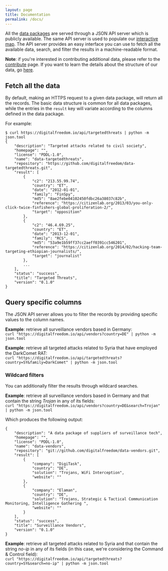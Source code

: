 ```yaml
---
layout: page
title: Documentation
permalink: /docs/
---
```


All the [data packages](/datasets/) are served through a JSON API server which is publicly available.
The same API server is used to populate our [interactive map](/map/). The API server provides an easy interface you can use to fetch all the available data, search, and filter the results in a machine-readable format.

**Note**: if you're interested in contributing additional data, please refer to the [contribute](/contribute/) page. If you want to learn the details about the structure of our data, go [here](/datasets/).

## Fetch all the data

By default, making an HTTPS request to a given data package, will return all the records. The basic data structure is common for all data packages, while the entries in the ```result``` key will variate according to the columns defined in the data package.

For example:

    $ curl https://digitalfreedom.io/api/targetedthreats | python -m json.tool
    {
        "description": "Targeted attacks related to civil society",
        "homepage": "",
        "license": "PDDL-1.0",
        "name": "data-targetedthreats",
        "repository": "https://github.com/digitalfreedom/data-targetedthreats.git",
        "result": [
            {
                "c2": "213.55.99.74",
                "country": "ET",
                "date": "2012-01-01",
                "family": "FinSpy",
                "md5": "8ae2febe04102450fdbc26a38037c82b",
                "reference": "https://citizenlab.org/2013/03/you-only-click-twice-finfishers-global-proliferation-2/",
                "target": "opposition"
            },
            {
                "c2": "46.4.69.25",
                "country": "ET",
                "date": "2013-12-01",
                "family": "RCS",
                "md5": "53a9e1b59ff37cc2aeff0391cc546201",
                "reference": "https://citizenlab.org/2014/02/hacking-team-targeting-ethiopian-journalists/",
                "target": "journalist"
            },
            ...
        ],
        "status": "success",
        "title": "Targeted Threats",
        "version": "0.1.0"
    }

## Query specific columns

The JSON API server allows you to filter the records by providing specific values to the column names.

**Example**: retrieve all surveillance vendors based in Germany:  
```curl "https://digitalfreedom.io/api/vendors?country=DE" | python -m json.tool```

**Example**: retrieve all targeted attacks related to Syria that have employed the DarkComet RAT:  
```curl "https://digitalfreedom.io/api/targetedthreats?country=SY&family=DarkComet" | python -m json.tool```

### Wildcard filters

You can additionally filter the results through wildcard searches.

**Example**: retrieve all surveillance vendors based in Germany and that contain the string *Trojan* in any of its fields:  
```curl "https://digitalfreedom.io/api/vendors?country=DE&search=Trojan" | python -m json.tool```

Which produces the following output:

    {
        "description": "A data package of suppliers of surveillance tech",
        "homepage": "",
        "license": "PDDL-1.0",
        "name": "data-vendors",
        "repository": "git://github.com/digitalfreedom/data-vendors.git",
        "result": [
            {
                "company": "DigiTask",
                "country": "DE",
                "solution": "Trojans, WiFi Interception",
                "website": ""
            },
            {
                "company": "Elaman",
                "country": "DE",
                "solution": "Trojans, Strategic & Tactical Communication Monitoring, Intelligence Gathering ",
                "website": ""
            }
        ],
        "status": "success",
        "title": "Surveillance Vendors",
        "version": "0.1.0"
    }


**Example**: retrieve all targeted attacks related to Syria and that contain the string *no-ip* in any of its fields (in this case, we're considering the Command & Control field):  
```curl "https://digitalfreedom.io/api/targetedthreats?country=SY&search=no-ip" | python -m json.tool```